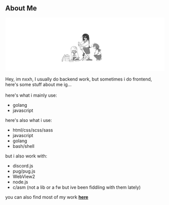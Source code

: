 ## About Me

<img src="./assets/banner.png" alt="banner">

Hey, im nxxh, I usually do backend work, but sometimes i do frontend,
<br>
here's some stuff about me ig...
<br>
<br>
here's what i mainly use:
- golang
- javascript

here's also what i use:
- html/css/scss/sass
- javascript
- golang
- bash/shell

but i also work with:
- discord.js
- pug/pug.js
- WebView2
- node.js
- c/asm (not a lib or a fw but ive been fiddling with them lately)

you can also find most of my work <a href="https://github.com/Omvik">****__here__****</a>
